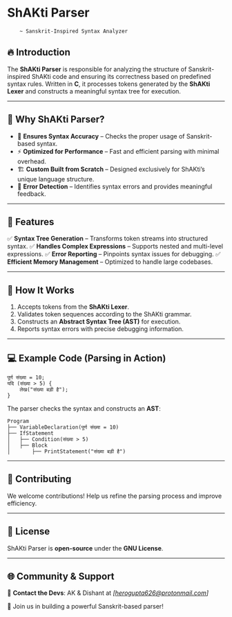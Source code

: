 # ShAKti Parser 
        ~ Sanskrit-Inspired Syntax Analyzer

## 🔥 Introduction
The **ShAKti Parser** is responsible for analyzing the structure of Sanskrit-inspired ShAKti code and ensuring its correctness based on predefined syntax rules. Written in **C**, it processes tokens generated by the **ShAKti Lexer** and constructs a meaningful syntax tree for execution.

---

## 🚀 Why ShAKti Parser?
- 🎯 **Ensures Syntax Accuracy** – Checks the proper usage of Sanskrit-based syntax.
- ⚡ **Optimized for Performance** – Fast and efficient parsing with minimal overhead.
- 🏗️ **Custom Built from Scratch** – Designed exclusively for ShAKti’s unique language structure.
- 🔄 **Error Detection** – Identifies syntax errors and provides meaningful feedback.

---

## 🔧 Features
✅ **Syntax Tree Generation** – Transforms token streams into structured syntax.
✅ **Handles Complex Expressions** – Supports nested and multi-level expressions.
✅ **Error Reporting** – Pinpoints syntax issues for debugging.
✅ **Efficient Memory Management** – Optimized to handle large codebases.

---

## 📜 How It Works
1. Accepts tokens from the **ShAKti Lexer**.
2. Validates token sequences according to the ShAKti grammar.
3. Constructs an **Abstract Syntax Tree (AST)** for execution.
4. Reports syntax errors with precise debugging information.

---

## 💻 Example Code (Parsing in Action)
```shakti
पूर्ण संख्या = 10;
यदि (संख्या > 5) {
    लेख("संख्या बड़ी है");
}
```
The parser checks the syntax and constructs an **AST**:
```
Program
├── VariableDeclaration(पूर्ण संख्या = 10)
├── IfStatement
│   ├── Condition(संख्या > 5)
│   ├── Block
│       ├── PrintStatement("संख्या बड़ी है")
```

---

## 🤝 Contributing
We welcome contributions! Help us refine the parsing process and improve efficiency.

---

## 📜 License
ShAKti Parser is **open-source** under the **GNU License**.

---

## 🌐 Community & Support
📩 **Contact the Devs**: AK & Dishant at *[herogupta626@protonmail.com]*

🚀 Join us in building a powerful Sanskrit-based parser!

